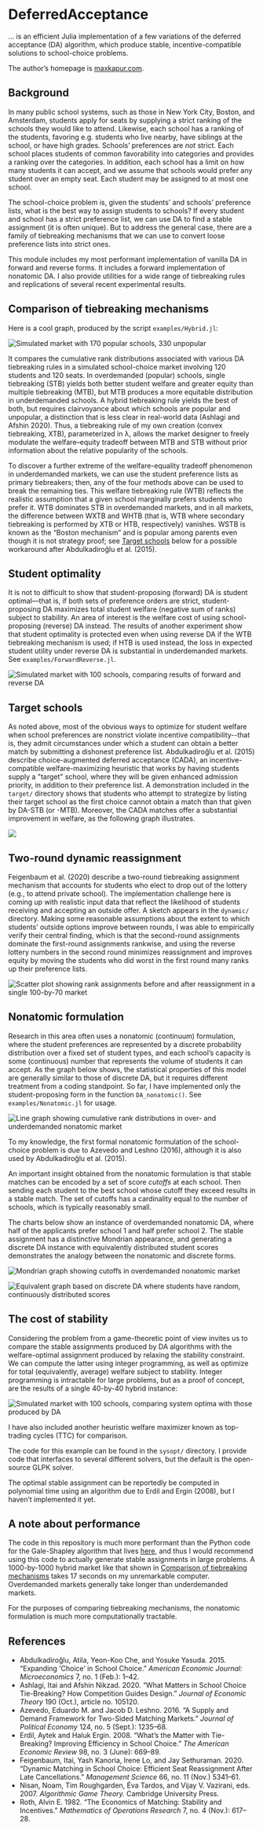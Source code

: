# DeferredAcceptance

&hellip; is an efficient Julia implementation of a few variations of the deferred acceptance (DA) algorithm, which produce stable, incentive-compatible solutions to school-choice problems.

The author&rsquo;s homepage is [maxkapur.com](https://www.maxkapur.com/).

## Background

In many public school systems, such as those in New York City, Boston, and Amsterdam, students apply for seats by supplying a strict ranking of the schools they would like to attend. Likewise, each school has a ranking of the students, favoring e.g. students who live nearby, have siblings at the school, or have high grades. Schools’ preferences are *not* strict. Each school places students of common favorability into categories and provides a ranking over the categories. In addition, each school has a limit on how many students it can accept, and we assume that schools would prefer any student over an empty seat. Each student may be assigned to at most one school.

The school-choice problem is, given the students’ and schools’ preference lists, what is the best way to assign students to schools? If every student and school has a strict preference list, we can use DA to find a stable assignment (it is often unique). But to address the general case, there are a family of tiebreaking mechanisms that we can use to convert loose preference lists into strict ones.

This module includes my most performant implementation of vanilla DA in forward and reverse forms. It includes a forward implementation of nonatomic DA. I also provide utilities for a wide range of tiebreaking rules and replications of several recent experimental results.

## Comparison of tiebreaking mechanisms

Here is a cool graph, produced by the script `examples/Hybrid.jl`:

![Simulated market with 170 popular schools, 330 unpopular](examples/plots/hybrid500s500c200n.png)

It compares the cumulative rank distributions associated with various DA tiebreaking rules in a simulated school-choice market involving 120 students and 120 seats. In overdemanded (popular) schools, single tiebreaking (STB) yields both better student welfare and greater equity than multiple tiebreaking (MTB), but MTB produces a more equitable distribution in underdemanded schools. A hybrid tiebreaking rule yields the best of both, but requires clairvoyance about which schools are popular and unpopular, a distinction that is less clear in real-world data (Ashlagi and Afshin 2020). Thus, a tiebreaking rule of my own creation (convex tiebreaking, XTB), parameterized in &lambda;, allows the market designer to freely modulate the welfare&ndash;equity tradeoff between MTB and STB without prior information about the relative popularity of the schools.

To discover a further extreme of the welfare-equality tradeoff phenomenon in underdemanded markets, we can use the student preference lists as primary tiebreakers; then, any of the four methods above can be used to break the remaining ties. This welfare tiebreaking rule (WTB) reflects the realistic assumption that a given school marginally prefers students who prefer it. WTB dominates STB in overdemanded markets, and in all markets, the difference between WXTB and WHTB (that is, WTB where secondary tiebreaking is performed by XTB or HTB, respectively) vanishes. WSTB is known as the &ldquo;Boston mechanism&rdquo; and is popular among parents even though it is not strategy proof; see [Target schools](#target-schools) below for a possible workaround after Abdulkadiroğlu et al. (2015).

## Student optimality

It is not to difficult to show that student-proposing (forward) DA is student optimal&mdash;that is, if both sets of preference orders are strict, student-proposing DA maximizes total student welfare (negative sum of ranks) subject to stability. An area of interest is the welfare cost of using school-proposing (reverse) DA instead. The results of another experiment show that student optimality is protected even when using reverse DA if the WTB tiebreaking mechanism is used; if HTB is used instead, the loss in expected student utility under reverse DA is substantial in underdemanded markets. See `examples/ForwardReverse.jl`.

![Simulated market with 100 schools, comparing results of forward and reverse DA](examples/plots/fwrv100s100c120n.png)

## Target schools

As noted above, most of the obvious ways to optimize for student welfare when school preferences are nonstrict violate incentive compatibility--that is, they admit circumstances under which a student can obtain a better match by submitting a dishonest preference list. Abdulkadiroğlu et al. (2015) describe choice-augmented deferred acceptance (CADA), an incentive-compatible welfare-maximizing heuristic that works by having students supply a "target" school, where they will be given enhanced admission priority, in addition to their preference list. A demonstration included in the `target/` directory shows that students who attempt to strategize by listing their target school as the first choice cannot obtain a match than that given by DA-STB (or -MTB). Moreover, the CADA matches offer a substantial improvement in welfare, as the following graph illustrates.

![](examples/plots/target15s20c.png)

## Two-round dynamic reassignment

Feigenbaum et al. (2020) describe a two-round tiebreaking assignment mechanism that accounts for students who elect to drop out of the lottery (e.g., to attend private school). The implementation challenge here is coming up with realistic input data that reflect the likelihood of students receiving and accepting an outside offer. A sketch appears in the `dynamic/` directory. Making some reasonable assumptions about the extent to which students&rsquo; outside options improve between rounds, I was able to empirically verify their central finding, which is that the second-round assignments dominate the first-round assignments rankwise, and using the reverse lottery numbers in the second round minimizes reassignment and improves equity by moving the students who did worst in the first round many ranks up their preference lists.

![Scatter plot showing rank assignments before and after reassignment in a single 100-by-70 market](examples/plots/dynamic100s70c-scatter.png)

## Nonatomic formulation

Research in this area often uses a nonatomic (continuum) formulation, where the student preferences are represented by a discrete probability distribution over a fixed set of student types, and each school&rsquo;s capacity is some (continuous) number that represents the volume of students it can accept. As the graph below shows, the statistical properties of this model are generally similar to those of discrete DA, but it requires different treatment from a coding standpoint. So far, I have implemented only the student-proposing form in the function `DA_nonatomic()`. See `examples/Nonatomic.jl` for usage.

![Line graph showing cumulative rank distributions in over- and underdemanded nonatomic market](examples/plots/nonatomic30s10c.png)

To my knowledge, the first formal nonatomic formulation of the school-choice problem is due to Azevedo and Leshno (2016), although it is also used by Abdulkadiroğlu et al. (2015).

An important insight obtained from the nonatomic formulation is that stable matches can be encoded by a set of score *cutoffs* at each school. Then sending each student to the best school whose cutoff they exceed results in a stable match. The set of cutoffs has a cardinality equal to the number of schools, which is typically reasonably small.

The charts below show an instance of overdemanded nonatomic DA, where half of the applicants prefer school 1 and half prefer school 2. The stable assignment has a distinctive Mondrian appearance, and generating a discrete DA instance with equivalently distributed student scores demonstrates the analogy between the nonatomic and discrete forms.

![Mondrian graph showing cutoffs in overdemanded nonatomic market](examples/plots/mondrian-nonatomic.png)

![Equivalent graph based on discrete DA where students have random, continuously distributed scores](examples/plots/mondrian-discrete.png)

## The cost of stability

Considering the problem from a game-theoretic point of view invites us to compare the stable assignments produced by DA algorithms with the welfare-optimal assignment produced by relaxing the stability constraint. We can compute the latter using integer programming, as well as optimize for total (equivalently, average) welfare subject to stability. Integer programming is intractable for large problems, but as a proof of concept, are the results of a single 40-by-40 hybrid instance:

![Simulated market with 100 schools, comparing system optima with those produced by DA](examples/plots/sysopt100s100c.png)

I have also included another heuristic welfare maximizer known as top-trading cycles (TTC) for comparison.

The code for this example can be found in the `sysopt/` directory. I provide code that interfaces to several different solvers, but the default is the open-source GLPK solver.

The optimal stable assignment can be reportedly be computed in polynomial time using an algorithm due to Erdil and Ergin (2008), but I haven&rsquo;t implemented it yet.

## A note about performance

The code in this repository is much more performant than the Python code for the Gale-Shapley algorithm that lives [here](https://github.com/maxkapur/assignment), and thus I would recommend using this code to actually generate stable assignments in large problems. A 1000-by-1000 hybrid market like that shown in [Comparison of tiebreaking mechanisms](#comparison-of-tiebreaking-mechanisms) takes 17 seconds on my unremarkable computer. Overdemanded markets generally take longer than underdemanded markets.

For the purposes of comparing tiebreaking mechanisms, the nonatomic formulation is much more computationally tractable.

## References

- Abdulkadiroğlu, Atila, Yeon-Koo Che, and Yosuke Yasuda. 2015. &ldquo;Expanding &lsquo;Choice&rsquo; in School Choice.&rdquo; *American Economic Journal: Microeconomics* 7, no. 1 (Feb.): 1&ndash;42.
- Ashlagi, Itai and Afshin Nikzad. 2020. &ldquo;What Matters in School Choice Tie-Breaking? How Competition Guides Design.&rdquo; *Journal of Economic Theory* 190 (Oct.), article no. 105120.
- Azevedo, Eduardo M. and Jacob D. Leshno. 2016. &ldquo;A Supply and Demand Framework for Two-Sided Matching Markets.&rdquo; *Journal of Political Economy* 124, no. 5 (Sept.): 1235&ndash;68.
- Erdil, Aytek and Haluk Ergin. 2008. &ldquo;What&rsquo;s the Matter with Tie-Breaking? Improving Efficiency in School Choice.&rdquo; *The American Economic Review* 98, no. 3 (June): 669&ndash;89.
- Feigenbaum, Itai, Yash Kanoria, Irene Lo, and Jay Sethuraman. 2020. “Dynamic Matching in School Choice: Efficient Seat Reassignment After Late Cancellations.” *Management Science* 66, no. 11 (Nov.) 5341–61.
- Nisan, Noam, Tim Roughgarden, Éva Tardos, and Vijay V. Vazirani, eds. 2007. *Algorithmic
Game Theory.* Cambridge University Press.
- Roth, Alvin E. 1982. &ldquo;The Economics of Matching: Stability and Incentives.&rdquo; *Mathematics of Operations Research* 7, no. 4 (Nov.): 617&ndash;28.
